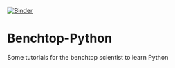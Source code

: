 [![Binder](https://mybinder.org/badge_logo.svg)](https://mybinder.org/v2/gh/JohnGoertz/BenchtopPython/master)

# Benchtop-Python
Some tutorials for the benchtop scientist to learn Python


